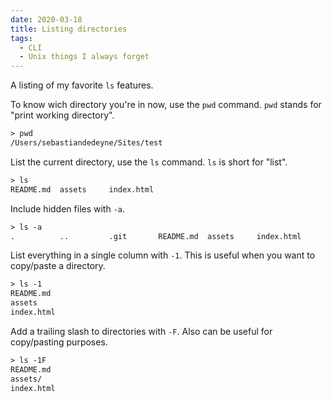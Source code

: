 ```yaml
---
date: 2020-03-18
title: Listing directories
tags:
  - CLI
  - Unix things I always forget
---
```


A listing of my favorite `ls` features.

<!--more-->

To know wich directory you're in now, use the `pwd` command. `pwd` stands for "print working directory".

```txt {hl_lines=["1"]}
> pwd
/Users/sebastiandedeyne/Sites/test
```

List the current directory, use the `ls` command. `ls` is short for "list".

```txt {hl_lines=["1"]}
> ls
README.md  assets     index.html
```

Include hidden files with `-a`.

```txt {hl_lines=["1"]}
> ls -a
.          ..         .git       README.md  assets     index.html
```

List everything in a single column with `-1`. This is useful when you want to copy/paste a directory.

```txt {hl_lines=["1"]}
> ls -1
README.md
assets
index.html
```

Add a trailing slash to directories with `-F`. Also can be useful for copy/pasting purposes.

```txt {hl_lines=["1"]}
> ls -1F
README.md
assets/
index.html
```
